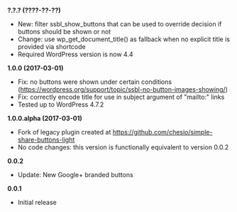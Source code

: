 __?.?.? (????-??-??)__
* New: filter ssbl_show_buttons that can be used to override decision if buttons should be shown or not
* Change: use wp_get_document_title() as fallback when no explicit title is provided via shortcode
* Required WordPress version is now 4.4

__1.0.0 (2017-03-01)__
* Fix: no buttons were shown under certain conditions (https://wordpress.org/support/topic/ssbl-no-button-images-showing/)
* Fix: correctly encode title for use in subject argument of "mailto:" links
* Tested up to WordPress 4.7.2

__1.0.0.alpha (2017-03-01)__
* Fork of legacy plugin created at https://github.com/chesio/simple-share-buttons-light
* No code changes: this version is functionally equivalent to version 0.0.2

__0.0.2__
* Update: New Google+ branded buttons

__0.0.1__
* Initial release

